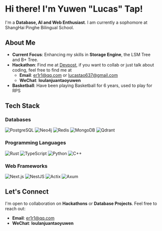 # Hi there! I'm Yuwen "Lucas" Tap!

I'm a **Database, AI and Web Enthusiast**. I am currently a sophomore at ShangHai Pinghe Bilingual School. 

## About Me

- **Current Focus**: Enhancing my skills in **Storage Engine**, the LSM Tree and B+ Tree.
- **Hackathon**: Find me at [Devpost](https://devpost.com/eR3R3/challenges), if you want to collab or just talk about coding, feel free to find me at
  - **Email**: er1r1@qq.com or lucastao637@gmail.com
  - **WeChat**: **loulanjuantaoyuwen**
- **Basketball**: Have been playing Basketball for 6 years, used to play for RPS


## Tech Stack

### **Databases** 
![PostgreSQL](https://img.shields.io/badge/PostgreSQL-336791?logo=postgresql&logoColor=white&style=for-the-badge)
![Neo4j](https://img.shields.io/badge/Neo4j-008CC1?logo=neo4j&logoColor=white&style=for-the-badge)
![Redis](https://img.shields.io/badge/Redis-DC382D?logo=redis&logoColor=white&style=for-the-badge)
![MongoDB](https://img.shields.io/badge/MongoDB-47A248?logo=mongodb&logoColor=white&style=for-the-badge)
![Qdrant](https://img.shields.io/badge/Qdrant-FF6F00?logo=qdrant&logoColor=white&style=for-the-badge)

### **Programming Languages** 
![Rust](https://img.shields.io/badge/Rust-000000?logo=rust&logoColor=white&style=for-the-badge)
![TypeScript](https://img.shields.io/badge/TypeScript-3178C6?logo=typescript&logoColor=white&style=for-the-badge)
![Python](https://img.shields.io/badge/Python-3776AB?logo=python&logoColor=white&style=for-the-badge)
![C++](https://img.shields.io/badge/C++-00599C?logo=cplusplus&logoColor=white&style=for-the-badge)

### **Web Frameworks** 
![Next.js](https://img.shields.io/badge/Next.js-000000?logo=nextdotjs&logoColor=white&style=for-the-badge)
![NestJS](https://img.shields.io/badge/NestJS-E0234E?logo=nestjs&logoColor=white&style=for-the-badge)
![Actix](https://img.shields.io/badge/Actix-000000?logo=actix-web&logoColor=white&style=for-the-badge)
![Axum](https://img.shields.io/badge/Axum-000000?logo=axum&logoColor=white&style=for-the-badge)


## Let's Connect
I'm open to collaboration on **Hackathons**  or **Database Projects**. Feel free to reach out:
- **Email**: er1r1@qq.com
- **WeChat**: **loulanjuantaoyuwen**







